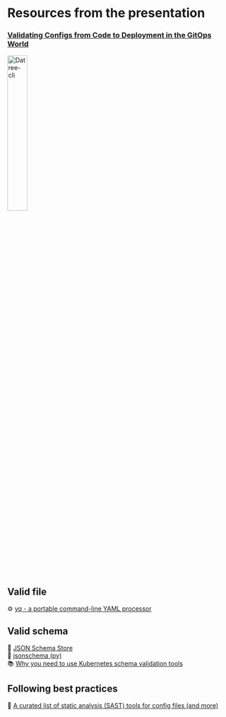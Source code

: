 
# Resources from the presentation
### [Validating Configs from Code to Deployment in the GitOps World](https://github.com/eyarz/pink-bunny-ears/blob/main/Validating%20Configs%20from%20Code%20to%20Deployment.pdf)

<img src="https://user-images.githubusercontent.com/19731161/137582292-56903e25-3ec2-4389-b737-480b52ff9724.png" alt="Datree-cli" width="30%" height="30%">

## Valid file

⚙️ [yq - a portable command-line YAML processor](https://github.com/mikefarah/yq)

## Valid schema

🏪 [JSON Schema Store](https://www.schemastore.org/json/)  
🐍 [jsonschema (py)](https://python-jsonschema.readthedocs.io/en/stable/)  
📚 [Why you need to use Kubernetes schema validation tools](https://opensource.com/article/21/7/kubernetes-schema-validation)  

## Following best practices

📑 [A curated list of static analysis (SAST) tools for config files (and more)](https://github.com/analysis-tools-dev/static-analysis)
